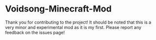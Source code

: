 # Voidsong-Minecraft-Mod
Thank you for contributing to the project!
It should be noted that this is a very minor
and experimental mod as it is my first. Please
report any feedback on the issues page!
